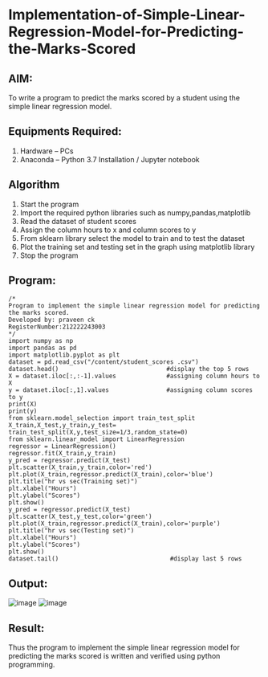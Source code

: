 # Implementation-of-Simple-Linear-Regression-Model-for-Predicting-the-Marks-Scored

## AIM:
To write a program to predict the marks scored by a student using the simple linear regression model.

## Equipments Required:
1. Hardware – PCs
2. Anaconda – Python 3.7 Installation / Jupyter notebook

## Algorithm
1. Start the program 
2. Import the required python libraries such as numpy,pandas,matplotlib
3. Read the dataset of student scores
4. Assign the column hours to x and column scores to y
5. From sklearn library select the model to train and to test the dataset
6. Plot the training set and testing set in the graph using matplotlib library
7. Stop the program


## Program:
```
/*
Program to implement the simple linear regression model for predicting the marks scored.
Developed by: praveen ck
RegisterNumber:212222243003
*/
import numpy as np
import pandas as pd
import matplotlib.pyplot as plt
dataset = pd.read_csv("/content/student_scores .csv")
dataset.head()                              #display the top 5 rows
X = dataset.iloc[:,:-1].values              #assigning column hours to X
y = dataset.iloc[:,1].values                #assigning column scores to y
print(X)
print(y)
from sklearn.model_selection import train_test_split
X_train,X_test,y_train,y_test= train_test_split(X,y,test_size=1/3,random_state=0)
from sklearn.linear_model import LinearRegression
regressor = LinearRegression()
regressor.fit(X_train,y_train)
y_pred = regressor.predict(X_test)
plt.scatter(X_train,y_train,color='red')
plt.plot(X_train,regressor.predict(X_train),color='blue')
plt.title("hr vs sec(Training set)")
plt.xlabel("Hours")
plt.ylabel("Scores")
plt.show()
y_pred = regressor.predict(X_test)
plt.scatter(X_test,y_test,color='green')
plt.plot(X_train,regressor.predict(X_train),color='purple')
plt.title("hr vs sec(Testing set)")
plt.xlabel("Hours")
plt.ylabel("Scores")
plt.show()
dataset.tail()                               #display last 5 rows
```

## Output:
![image](https://github.com/surothaaman/Implementation-of-Simple-Linear-Regression-Model-for-Predicting-the-Marks-Scored/assets/133313653/646cf9ee-63c7-4f3d-9bf2-64a0f0cb135c)
![image](https://github.com/surothaaman/Implementation-of-Simple-Linear-Regression-Model-for-Predicting-the-Marks-Scored/assets/133313653/aed3e3f0-76a7-4e02-81a9-74161bff0009)



## Result:
Thus the program to implement the simple linear regression model for predicting the marks scored is written and verified using python programming.

